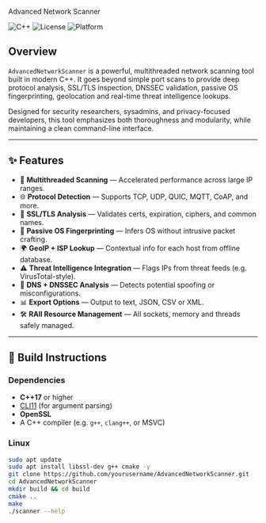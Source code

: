  Advanced Network Scanner

![C++](https://img.shields.io/badge/language-C++17-blue.svg)
![License](https://img.shields.io/badge/license-MIT-green)
![Platform](https://img.shields.io/badge/platform-Windows%20%7C%20Linux-lightgrey)

## Overview

`AdvancedNetworkScanner` is a powerful, multithreaded network scanning tool built in modern C++. It goes beyond simple port scans to provide deep protocol analysis, SSL/TLS inspection, DNSSEC validation, passive OS fingerprinting, geolocation and real-time threat intelligence lookups.

Designed for security researchers, sysadmins, and privacy-focused developers, this tool emphasizes both thoroughness and modularity, while maintaining a clean command-line interface.

---

## ✨ Features

- 🔁 **Multithreaded Scanning** — Accelerated performance across large IP ranges.
- 🌐 **Protocol Detection** — Supports TCP, UDP, QUIC, MQTT, CoAP, and more.
- 🔐 **SSL/TLS Analysis** — Validates certs, expiration, ciphers, and common names.
- 🧠 **Passive OS Fingerprinting** — Infers OS without intrusive packet crafting.
- 🌍 **GeoIP + ISP Lookup** — Contextual info for each host from offline database.
- ⚠️ **Threat Intelligence Integration** — Flags IPs from threat feeds (e.g. VirusTotal-style).
- 🔎 **DNS + DNSSEC Analysis** — Detects potential spoofing or misconfigurations.
- 📊 **Export Options** — Output to text, JSON, CSV or XML.
- 🛠️ **RAII Resource Management** — All sockets, memory and threads safely managed.

---

## 🔧 Build Instructions

### Dependencies

- **C++17** or higher
- [CLI11](https://github.com/CLIUtils/CLI11) (for argument parsing)
- **OpenSSL**
- A C++ compiler (e.g. `g++`, `clang++`, or MSVC)

### Linux

```bash
sudo apt update
sudo apt install libssl-dev g++ cmake -y
git clone https://github.com/yourusername/AdvancedNetworkScanner.git
cd AdvancedNetworkScanner
mkdir build && cd build
cmake ..
make
./scanner --help
